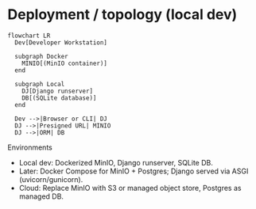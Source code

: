 # Deployment / topology (local dev)

```mermaid
flowchart LR
  Dev[Developer Workstation]

  subgraph Docker
    MINIO[(MinIO container)]
  end

  subgraph Local
    DJ[Django runserver]
    DB[(SQLite database)]
  end

  Dev -->|Browser or CLI| DJ
  DJ -->|Presigned URL| MINIO
  DJ -->|ORM| DB
```

Environments
- Local dev: Dockerized MinIO, Django runserver, SQLite DB.
- Later: Docker Compose for MinIO + Postgres; Django served via ASGI (uvicorn/gunicorn).
- Cloud: Replace MinIO with S3 or managed object store, Postgres as managed DB.
